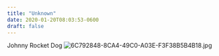 ```yaml
---
title: "Unknown"
date: 2020-01-20T08:03:53-0600
draft: false
---
```


Johnny Rocket Dog ![6C792848-8CA4-49C0-A03E-F3F38B5B4B18.jpg](https://ianwhitney.micro.blog/uploads/2020/1c964ee780.jpg)
